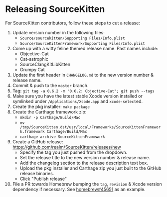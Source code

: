 # Releasing SourceKitten

For SourceKitten contributors, follow these steps to cut a release:

1. Update version number in the following files:
    * `Source/sourcekitten/Supporting Files/Info.plist`
    * `Source/SourceKittenFramework/Supporting Files/Info.plist`
2. Come up with a witty feline themed release name. Past names include:
    * Objective-Cat
    * Cat-astrophic
    * SourceClangKitLibKitten
    * Grumpy Cat
3. Update the first header in `CHANGELOG.md` to the new version number & release
   name.
4. Commit & push to the `master` branch.
5. Tag: `git tag -a 0.6.2 -m "0.6.2: Objective-Cat"; git push --tags`
6. Make sure you have the latest stable Xcode version installed or symlinked
   under `/Applications/Xcode.app` and `xcode-select`ed.
7. Create the pkg installer: `make package`
8. Create the Carthage framework zip:
     * `mkdir -p Carthage/Build/Mac`
     * `mv /tmp/SourceKitten.dst/usr/local/Frameworks/SourceKittenFramework.framework Carthage/Build/Mac`
     * `carthage archive SourceKittenFramework`
9. Create a GitHub release: https://github.com/realm/SourceKitten/releases/new
    * Specify the tag you just pushed from the dropdown.
    * Set the release title to the new version number & release name.
    * Add the changelog section to the release description text box.
    * Upload the pkg installer and Carthage zip you just built to the GitHub
      release binaries.
    * Click "Publish release"
10. File a PR towards Homebrew bumping the `tag`, `revision` & Xcode version
    dependency if necessary.
    See [homebrew#45651](https://github.com/Homebrew/homebrew/pull/45651) as an
    example.
